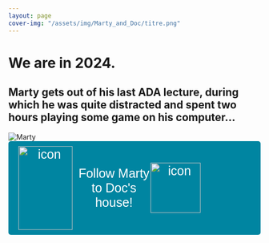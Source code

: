 ```yaml
---
layout: page
cover-img: "/assets/img/Marty_and_Doc/titre.png"
---
```


<div>    </div>

# We are in 2024. 
## Marty gets out of his last ADA lecture, during which he was quite distracted and spent two hours playing some game on his computer…


<div class="home-container">
  <img src="/ada-outlier-datastory/assets/img/Marty_and_Doc/marty_cool.png" alt="Marty" class="home-img">
  <button onclick="window.location.href='/ada-outlier-datastory/content';" style="display: flex; align-items: center; justify-content: center; padding: 10px 20px; background-color: #0085A1; color: white; font-size: 25px; border: none; border-radius: 5px; cursor: pointer; font-family: Arial, sans-serif;">
  <img src="/ada-outlier-datastory/assets/img/Marty_and_Doc/skaterboi.png" alt="icon" style="width: 108px; height: 167px; margin-right: 10px;">
  Follow Marty to Doc's house!
  <img src="/ada-outlier-datastory/assets/img/Marty_and_Doc/doc_garage.png" alt="icon" style="height: 100px; margin-right: 100px;">
</button>
</div>

